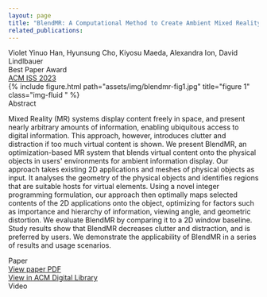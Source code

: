 ```yaml
---
layout: page
title: "BlendMR: A Computational Method to Create Ambient Mixed Reality Interfaces"
related_publications: 
---
```



<div class = "publication-authors"> 
Violet Yinuo Han, Hyunsung Cho, Kiyosu Maeda, Alexandra Ion, David Lindlbauer </div>
<div class = "publication-award"> <i class="fa-solid fa-trophy"></i> Best Paper Award</div>
<a class = "publication-venue" href="https://iss2023.acm.org/">ACM ISS 2023</a>



<div class="row">
    <div class="col-sm mt-3 mt-md-0">
        {% include figure.html path="assets/img/blendmr-fig1.jpg" title="figure 1" class="img-fluid " %}
    </div>
</div>


<div class = "publication-header"> Abstract</div>

Mixed Reality (MR) systems display content freely in space, and present nearly arbitrary amounts of information, enabling ubiquitous access to digital information. This approach, however, introduces clutter and distraction if too much virtual content is shown. We present BlendMR, an optimization-based MR system that blends virtual content onto the physical objects in users' environments for ambient information display. Our approach takes existing 2D applications and meshes of physical objects as input. It analyses the geometry of the physical objects and identifies regions that are suitable hosts for virtual elements. Using a novel integer programming formulation, our approach then optimally maps selected contents of the 2D applications onto the object, optimizing for factors such as importance and hierarchy of information, viewing angle, and geometric distortion. We evaluate BlendMR by comparing it to a 2D window baseline. Study results show that BlendMR decreases clutter and distraction, and is preferred by users. We demonstrate the applicability of BlendMR in a series of results and usage scenarios.

<div class = "publication-header"> Paper </div>
<a class = "publication-materials" href = "https://dl.acm.org/doi/pdf/10.1145/3626472">View paper PDF</a>
<br>
<a class = "publication-materials" href = "https://doi.org/10.1145/3626472">View in ACM Digital Library</a>


<div class = "publication-header"> Video</div>
